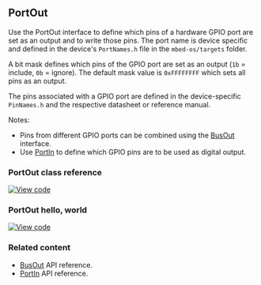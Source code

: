 ## PortOut

Use the PortOut interface to define which pins of a hardware GPIO port are set as an output and to write those pins. The port name is device specific and defined in the device's `PortNames.h` file in the `mbed-os/targets` folder.

A bit mask defines which pins of the GPIO port are set as an output (`1b` = include, `0b` = ignore). The default mask value is `0xFFFFFFFF` which sets all pins as an output.

The pins associated with a GPIO port are defined in the device-specific `PinNames.h` and the respective datasheet or reference manual.

Notes:

- Pins from different GPIO ports can be combined using the [BusOut](busout.html) interface.
- Use [PortIn](portin.html) to define which GPIO pins are to be used as digital output.

### PortOut class reference

[![View code](https://www.mbed.com/embed/?type=library)](http://os-doc-builder.test.mbed.com/docs/development/mbed-os-api-doxy/classmbed_1_1_port_out.html)

### PortOut hello, world

[![View code](https://www.mbed.com/embed/?url=https://os.mbed.com/teams/mbed_example/code/PortOut_HelloWorld/)](https://os.mbed.com/teams/mbed_example/code/PortOut_HelloWorld/file/e4e6fab14d21/main.cpp)

### Related content

- [BusOut](busout.html) API reference.
- [PortIn](portin.html) API reference.
